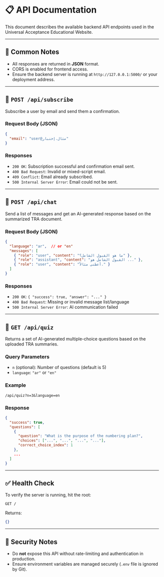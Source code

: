 # 📋 API Documentation

This document describes the available backend API endpoints used in the Universal Acceptance Educational Website.

---

## 🔄 Common Notes
- All responses are returned in **JSON** format.
- CORS is enabled for frontend access.
- Ensure the backend server is running at `http://127.0.0.1:5000/` or your deployment address.

---

## 📩 `POST /api/subscribe`

Subscribe a user by email and send them a confirmation.

### Request Body (JSON)
```json
{
  "email": "user@مثال.إختبار"
}
```

### Responses
- `200 OK`: Subscription successful and confirmation email sent.
- `400 Bad Request`: Invalid or mixed-script email.
- `409 Conflict`: Email already subscribed.
- `500 Internal Server Error`: Email could not be sent.

---

## 💬 `POST /api/chat`

Send a list of messages and get an AI-generated response based on the summarized TRA document.

### Request Body (JSON)
```json
{
  "language": "ar",  // or "en"
  "messages": [
    { "role": "user", "content": "ما هو القبول الشامل؟" },
    { "role": "assistant", "content": "القبول الشامل هو ..." },
    { "role": "user", "content": "أعطني مثالاً." }
  ]
}
```

### Responses
- `200 OK`: `{ "success": true, "answer": "..." }`
- `400 Bad Request`: Missing or invalid message list/language
- `500 Internal Server Error`: AI communication failed

---

## 🧠 `GET /api/quiz`

Returns a set of AI-generated multiple-choice questions based on the uploaded TRA summaries.

### Query Parameters
- `n` (optional): Number of questions (default is 5)
- `language`: `"ar"` or `"en"`

### Example
```
/api/quiz?n=3&language=en
```

### Response
```json
{
  "success": true,
  "questions": [
    {
      "question": "What is the purpose of the numbering plan?",
      "choices": ["...", "...", "...", "..."],
      "correct_choice_index": 1
    },
    ...
  ]
}
```

---

## ✅ Health Check

To verify the server is running, hit the root:
```
GET /
```
Returns:
```json
{}
```

---

## 🔐 Security Notes

- Do **not** expose this API without rate-limiting and authentication in production.
- Ensure environment variables are managed securely (`.env` file is ignored by Git).
